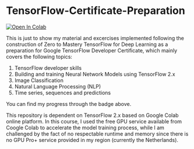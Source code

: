 # TensorFlow-Certificate-Preparation

[![Open In Colab](https://colab.research.google.com/assets/colab-badge.svg)](https://colab.research.google.com/github/jinglan-shi/TensorFlow-Certificate-Preparation/)

This is just to show my material and excercises implemented following the construction of Zero to Mastery TensorFlow for Deep Learning as a preparation for Google TensorFlow Developer Certificate, which mainly covers the following topics:
1. TensorFlow developer skills
2. Building and training Neural Network Models using TensorFlow 2.x
3. Image Classification
4. Natural Language Processing (NLP)
5. Time series, sequences and predictions

You can find my progress through the badge above.

This repository is dependent on TensorFlow 2.x based on Google Colab online platform. 
In this course, I used the free GPU service available from Coogle Colab to accelerate the model training process, 
while I am challenged by the fact of no respectable runtime and memory since there is no GPU Pro+ service provided in my region (currently the Netherlands).
